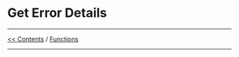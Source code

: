 # Get Error Details

___
[<< Contents](/ADF.procfwk/contents) / [Functions](/ADF.procfwk/functions)

___